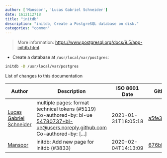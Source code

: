 ```yaml
---
author: ['Mansoor', 'Lucas Gabriel Schneider']
date: 1612112718
title: "initdb"
description: "initdb, Create a PostgreSQL database on disk."
categories: "common"
---
```

> More information: <https://www.postgresql.org/docs/9.5/app-initdb.html>.

- Create a database at `/usr/local/var/postgres`:

```bash
initdb -D /usr/local/var/postgres
```
List of changes to this documentation


Author | Description | ISO 8601 Date | GitHub link
------|-----|-----|-----
[Lucas Gabriel Schneider](mailto:casdpa@gmail.com) | multiple pages: format technical tokens (#5119) Co-authored-by: bl-ue <54780737+bl-ue@users.noreply.github.com> Co-authored-by: [...] | 2021-01-31T18:05:18 | [a5fe31bc47ae](https://github.com/tldr-pages/tldr/commit/a5fe31bc47aece3efa5e66b52b3cf384f27d5d72)
[Mansoor](mailto:mansoor.a@livestream.com) | initdb: Add new page for initdb (#3833) | 2020-02-04T14:13:09 | [676bb118418e](https://github.com/tldr-pages/tldr/commit/676bb118418eebfc346307085f72935136092966)

